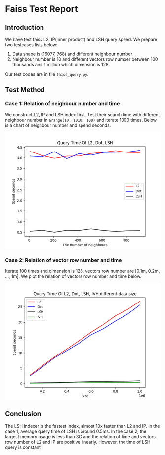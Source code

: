 # Faiss Test Report

## Introduction

We have test faiss L2, IP(inner product) and LSH query speed. We prepare two testcases lists below:

1. Data shape is (16077, 768) and different neighbour number
2. Neighbour number is 10 and different vectors row number between 100 thousands and 1 million which dimension is 128.

Our test codes are in file `faiss_query.py`.


## Test Method

### Case 1: Relation of neighbour number and time

We construct L2, IP and LSH index first. Test their search time with different neighbour number in `arange(10, 1010, 100)` and iterate 1000 times.
Below is a chart of neighbour number and spend seconds.

![neighbour time](neighbour.png)


### Case 2: Relation of vector row number and time

Iterate 100 times and dimension is 128, vectors row number are [0.1m, 0.2m, ..., 1m]. We plot the relation of vectors row number and time below.

![size_time](size.png)

## Conclusion

The LSH indexer is the fastest index, almost 10x faster than L2 and IP. In the case 1, average query time of LSH is around 0.5ms. 
In the case 2, the largest memory usage is less than 3G and the relation of time and vectors row number of L2 and IP are positive linearly.
However, the time of LSH query is constant.